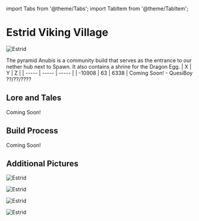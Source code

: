 import Tabs from '@theme/Tabs';
import TabItem from '@theme/TabItem';

# Estrid Viking Village

![Estrid](/img/season1/bases/estrid/2024-07-15_02.42.09.png)

<Tabs>
  <TabItem value="about" label="Description">
    The pyramid Anubis is a community build that serves as the entrance to our nether hub next to Spawn. It also contains a shrine for the Dragon Egg.
  </TabItem>
  <TabItem value="coords" label="Coords" default>
    | X     | Y     | Z     | 
    | ----- | ----- | ----- |
    | -10908 | 63 | 6338 |
  </TabItem>
  <TabItem value="ncooords" label="Nether Directions">
    Coming Soon!
  </TabItem>
  <TabItem value="builders" label="Builders">
    - QuesiBoy
  </TabItem>
  <TabItem value="date" label="Date Finished">
    ??/??/????
  </TabItem>
</Tabs>

## Lore and Tales

Coming Soon! 

## Build Process

Coming Soon!

## Additional Pictures

![Estrid](/img/season1/bases/estrid/2024-07-15_02.40.59.png)

![Estrid](/img/season1/bases/estrid/2024-07-15_02.42.51.png)

![Estrid](/img/season1/bases/estrid/2024-07-15_02.44.02.png)

![Estrid](/img/season1/bases/estrid/2024-07-15_02.43.45.png)

